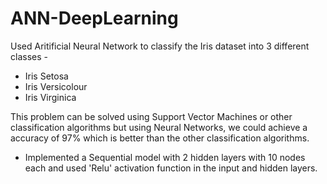 # ANN-DeepLearning

Used Aritificial Neural Network to classify the Iris dataset into 3 different classes - 
* Iris Setosa 
* Iris Versicolour 
* Iris Virginica


This problem can be solved using Support Vector Machines or other classification algorithms but using Neural Networks, we could achieve a accuracy of 97% which is better than the other classification algorithms.

* Implemented a Sequential model with 2 hidden layers with 10 nodes each and used 'Relu' activation function in the input and hidden layers.
